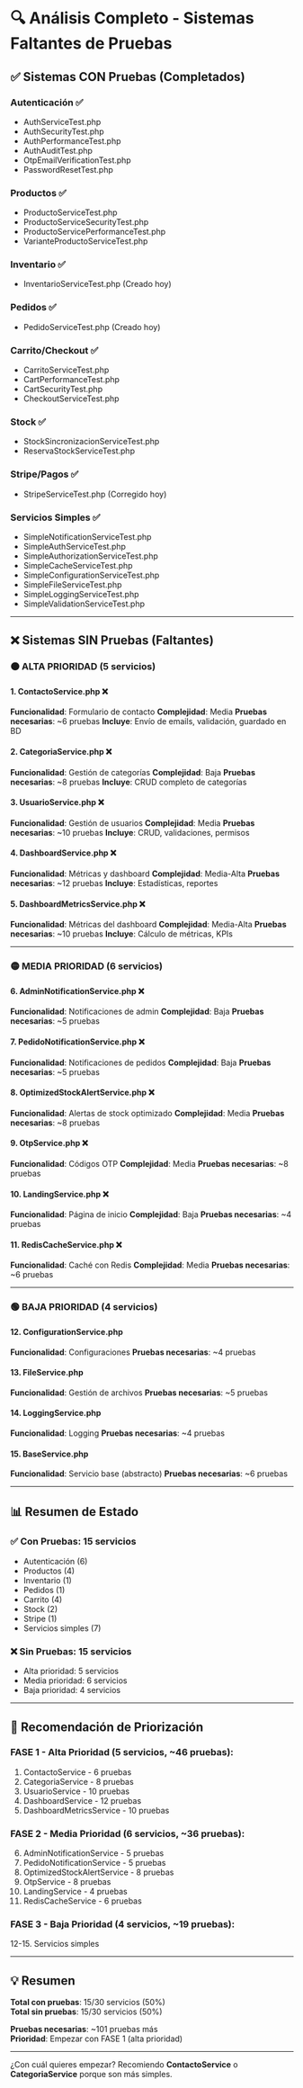 # 🔍 Análisis Completo - Sistemas Faltantes de Pruebas

## ✅ Sistemas CON Pruebas (Completados)

### **Autenticación** ✅
- AuthServiceTest.php
- AuthSecurityTest.php
- AuthPerformanceTest.php
- AuthAuditTest.php
- OtpEmailVerificationTest.php
- PasswordResetTest.php

### **Productos** ✅
- ProductoServiceTest.php
- ProductoServiceSecurityTest.php
- ProductoServicePerformanceTest.php
- VarianteProductoServiceTest.php

### **Inventario** ✅
- InventarioServiceTest.php (Creado hoy)

### **Pedidos** ✅
- PedidoServiceTest.php (Creado hoy)

### **Carrito/Checkout** ✅
- CarritoServiceTest.php
- CartPerformanceTest.php
- CartSecurityTest.php
- CheckoutServiceTest.php

### **Stock** ✅
- StockSincronizacionServiceTest.php
- ReservaStockServiceTest.php

### **Stripe/Pagos** ✅
- StripeServiceTest.php (Corregido hoy)

### **Servicios Simples** ✅
- SimpleNotificationServiceTest.php
- SimpleAuthServiceTest.php
- SimpleAuthorizationServiceTest.php
- SimpleCacheServiceTest.php
- SimpleConfigurationServiceTest.php
- SimpleFileServiceTest.php
- SimpleLoggingServiceTest.php
- SimpleValidationServiceTest.php

---

## ❌ Sistemas SIN Pruebas (Faltantes)

### 🟠 **ALTA PRIORIDAD** (5 servicios)

#### **1. ContactoService.php** ❌
**Funcionalidad**: Formulario de contacto
**Complejidad**: Media
**Pruebas necesarias**: ~6 pruebas
**Incluye**: Envío de emails, validación, guardado en BD

#### **2. CategoriaService.php** ❌
**Funcionalidad**: Gestión de categorías
**Complejidad**: Baja
**Pruebas necesarias**: ~8 pruebas
**Incluye**: CRUD completo de categorías

#### **3. UsuarioService.php** ❌
**Funcionalidad**: Gestión de usuarios
**Complejidad**: Media
**Pruebas necesarias**: ~10 pruebas
**Incluye**: CRUD, validaciones, permisos

#### **4. DashboardService.php** ❌
**Funcionalidad**: Métricas y dashboard
**Complejidad**: Media-Alta
**Pruebas necesarias**: ~12 pruebas
**Incluye**: Estadísticas, reportes

#### **5. DashboardMetricsService.php** ❌
**Funcionalidad**: Métricas del dashboard
**Complejidad**: Media-Alta
**Pruebas necesarias**: ~10 pruebas
**Incluye**: Cálculo de métricas, KPIs

---

### 🟡 **MEDIA PRIORIDAD** (6 servicios)

#### **6. AdminNotificationService.php** ❌
**Funcionalidad**: Notificaciones de admin
**Complejidad**: Baja
**Pruebas necesarias**: ~5 pruebas

#### **7. PedidoNotificationService.php** ❌
**Funcionalidad**: Notificaciones de pedidos
**Complejidad**: Baja
**Pruebas necesarias**: ~5 pruebas

#### **8. OptimizedStockAlertService.php** ❌
**Funcionalidad**: Alertas de stock optimizado
**Complejidad**: Media
**Pruebas necesarias**: ~8 pruebas

#### **9. OtpService.php** ❌
**Funcionalidad**: Códigos OTP
**Complejidad**: Media
**Pruebas necesarias**: ~8 pruebas

#### **10. LandingService.php** ❌
**Funcionalidad**: Página de inicio
**Complejidad**: Baja
**Pruebas necesarias**: ~4 pruebas

#### **11. RedisCacheService.php** ❌
**Funcionalidad**: Caché con Redis
**Complejidad**: Media
**Pruebas necesarias**: ~6 pruebas

---

### 🟢 **BAJA PRIORIDAD** (4 servicios)

#### **12. ConfigurationService.php**
**Funcionalidad**: Configuraciones
**Pruebas necesarias**: ~4 pruebas

#### **13. FileService.php**
**Funcionalidad**: Gestión de archivos
**Pruebas necesarias**: ~5 pruebas

#### **14. LoggingService.php**
**Funcionalidad**: Logging
**Pruebas necesarias**: ~4 pruebas

#### **15. BaseService.php**
**Funcionalidad**: Servicio base (abstracto)
**Pruebas necesarias**: ~6 pruebas

---

## 📊 Resumen de Estado

### **✅ Con Pruebas**: 15 servicios
- Autenticación (6)
- Productos (4)
- Inventario (1)
- Pedidos (1)
- Carrito (4)
- Stock (2)
- Stripe (1)
- Servicios simples (7)

### **❌ Sin Pruebas**: 15 servicios
- Alta prioridad: 5 servicios
- Media prioridad: 6 servicios
- Baja prioridad: 4 servicios

---

## 🎯 Recomendación de Priorización

### **FASE 1 - Alta Prioridad** (5 servicios, ~46 pruebas):
1. ContactoService - 6 pruebas
2. CategoriaService - 8 pruebas
3. UsuarioService - 10 pruebas
4. DashboardService - 12 pruebas
5. DashboardMetricsService - 10 pruebas

### **FASE 2 - Media Prioridad** (6 servicios, ~36 pruebas):
6. AdminNotificationService - 5 pruebas
7. PedidoNotificationService - 5 pruebas
8. OptimizedStockAlertService - 8 pruebas
9. OtpService - 8 pruebas
10. LandingService - 4 pruebas
11. RedisCacheService - 6 pruebas

### **FASE 3 - Baja Prioridad** (4 servicios, ~19 pruebas):
12-15. Servicios simples

---

## 💡 Resumen

**Total con pruebas**: 15/30 servicios (50%)  
**Total sin pruebas**: 15/30 servicios (50%)

**Pruebas necesarias**: ~101 pruebas más  
**Prioridad**: Empezar con FASE 1 (alta prioridad)

---

¿Con cuál quieres empezar? Recomiendo **ContactoService** o **CategoriaService** porque son más simples.
